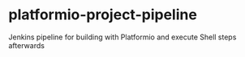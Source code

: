 # platformio-project-pipeline
Jenkins pipeline for building with Platformio and execute Shell steps afterwards
